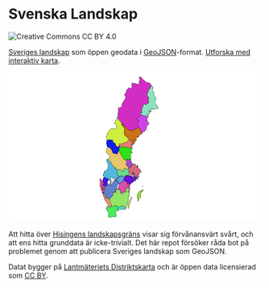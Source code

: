 Svenska Landskap
================

![Creative Commons CC BY 4.0](https://mirrors.creativecommons.org/presskit/buttons/88x31/svg/by.svg)

[Sveriges landskap](https://sv.wikipedia.org/wiki/Landskap_i_Sverige) som öppen geodata i [GeoJSON](http://geojson.org/)-format. [Utforska med interaktiv karta](http://www.liedman.net/svenska-landskap/).

![Sveriges Landskap](landskap.png)

Att hitta över [Hisingens landskapsgräns](https://twitter.com/manierahl/status/844257440090783746) visar sig förvånansvärt svårt, och att ens hitta grunddata är icke-trivialt. Det här repot försöker råda bot på problemet genom att publicera Sveriges landskap som GeoJSON.

Datat bygger på [Lantmäteriets Distriktskarta](https://www.lantmateriet.se/sv/Kartor-och-geografisk-information/Kartor/Geografiska-teman/gsd-distriktsindelning/) och är öppen data licensierad som [CC BY](https://creativecommons.org/licenses/by/4.0/).
